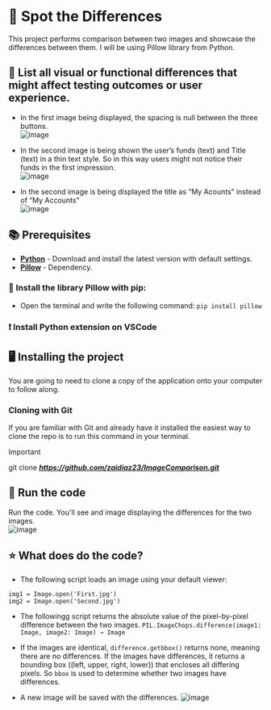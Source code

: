# :open_file_folder: Spot the Differences
This project performs comparison between two images and showcase the differences between them. I will be using Pillow library from Python.

## :dango: List all visual or functional differences that might affect testing outcomes or user experience. 
- In the first image being displayed, the spacing is null between the three buttons.  
![image](https://github.com/user-attachments/assets/e6806509-dffd-4006-bfb6-950f3617fed3)

- In the second image is being shown the user’s funds (text) and Title (text) in a thin text style. So in this way users might not notice their funds in the first impression.  
![image](https://github.com/user-attachments/assets/55c47e39-e71a-49e9-98b3-6e209def7319)

- In the second image is being displayed the title as “My Acounts” instead of “My Accounts”  
![image](https://github.com/user-attachments/assets/540443fb-6aef-4044-a13d-8f7d3b3b5932)



## :books: Prerequisites

- **[Python](https://www.python.org/)** - Download and install the latest version with default settings. 
- **[Pillow](https://pillow.readthedocs.io/en/stable/index.html)** - Dependency.

### :pill: Install the library Pillow with pip:
- Open the terminal and write the following command:
```pip install pillow```

### :exclamation: Install Python extension on VSCode

## :desktop_computer:	 Installing the project
You are going to need to clone a copy of the application onto your computer to follow along.

### Cloning with Git
If you are familiar with Git and already have it installed the easiest way to clone the repo is to run this command in your terminal.

> [!IMPORTANT]
> git clone **_https://github.com/zaidiaz23/ImageComparison.git_**


## :green_heart: Run the code
Run the code. You'll see and image displaying the differences for the two images.  
![image](https://github.com/user-attachments/assets/31fc1d53-d965-4488-b4e3-c14302956a2f)


## :star: What does do the code?

- The following script loads an image using your default viewer:
```   
img1 = Image.open('First.jpg')
img2 = Image.open('Second.jpg')
```

- The followingg script returns the absolute value of the pixel-by-pixel difference between the two images.
```PIL.ImageChops.difference(image1: Image, image2: Image) → Image```

- If the images are identical, ```difference.getbbox()``` returns none, meaning there are no differences. If the images have differences, it returns a bounding box ((left, upper, right, lower)) that encloses all differing pixels. So ```bbox``` is used to determine whether two images have differences.

- A new image will be saved with the differences.
  ![image](https://github.com/user-attachments/assets/39006cd5-0de2-4608-8779-10ff1dc4530e)


